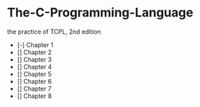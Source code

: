 # The-C-Programming-Language
the practice of TCPL, 2nd edition

- [-] Chapter 1
- [] Chapter 2
- [] Chapter 3
- [] Chapter 4
- [] Chapter 5
- [] Chapter 6
- [] Chapter 7
- [] Chapter 8
